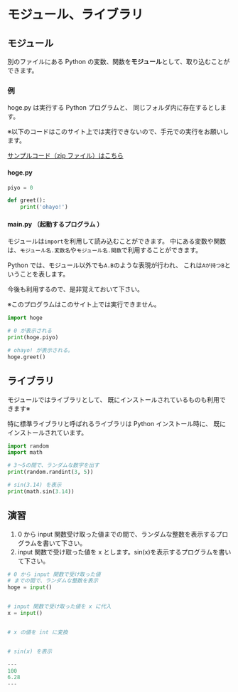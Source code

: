 # モジュール、ライブラリ

## モジュール

別のファイルにある Python の変数、関数を**モジュール**として、取り込むことができます。

### 例

hoge.py は実行する Python プログラムと、
同じフォルダ内に存在するとします。

※以下のコードはこのサイト上では実行できないので、手元での実行をお願いします。

[サンプルコード（zip ファイル）はこちら](https://akakou-doc.github.io/learn-python/sample/sample_module.zip)

#### hoge.py

```py
piyo = 0

def greet():
    print('ohayo!')
```

#### main.py （起動するプログラム ）

モジュールは`import`を利用して読み込むことができます。
中にある変数や関数は、`モジュール名.変数名`や`モジュール名.関数`で利用することができます。

Python では、モジュール以外でも`A.B`のような表現が行われ、
これは`Aが持つB`ということを表します。

今後も利用するので、是非覚えておいて下さい。

※このプログラムはこのサイト上では実行できません。

```py
import hoge

# 0 が表示される
print(hoge.piyo)

# ohayo! が表示される。
hoge.greet()
```

## ライブラリ

モジュールではライブラリとして、
既にインストールされているものも利用できます※

特に標準ライブラリと呼ばれるライブラリは Python インストール時に、
既にインストールされています。

```py
import random
import math

# 3〜5の間で、ランダムな数字を出す
print(random.randint(3, 5))

# sin(3.14) を表示
print(math.sin(3.14))
```

## 演習

1. 0 から input 関数受け取った値までの間で、ランダムな整数を表示するプログラムを書いて下さい。
2. input 関数で受け取った値を x とします。sin(x)を表示するプログラムを書いて下さい。

```py
# 0 から input 関数で受け取った値
# までの間で、ランダムな整数を表示
hoge = input()


# input 関数で受け取った値を x に代入
x = input()


# x の値を int に変換


# sin(x) を表示

---
100
6.28
---
```
